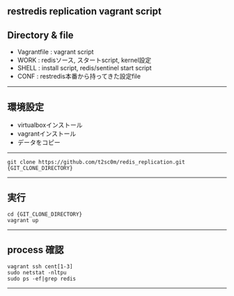 restredis replication vagrant script
---

## Directory & file
 - Vagrantfile : vagrant script 
 - WORK : redisソース, スタートscript, kernel設定
 - SHELL : install script, redis/sentinel start script
 - CONF : restredis本番から持ってきた設定file

---
## 環境設定
 - virtualboxインストール
 - vagrantインストール
 - データをコピー 

---
```script
git clone https://github.com/t2sc0m/redis_replication.git {GIT_CLONE_DIRECTORY}
```

---
## 実行
```script
cd {GIT_CLONE_DIRECTORY}
vagrant up
```
---

## process 確認
```script
vagrant ssh cent[1-3] 
sudo netstat -nltpu
sudo ps -ef|grep redis
```
---
